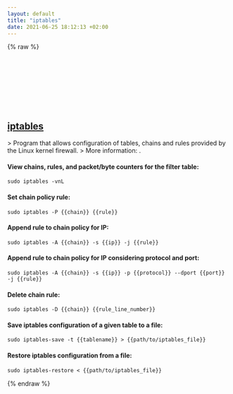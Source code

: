 ```yaml
---
layout: default
title: "iptables"
date: 2021-06-25 18:12:13 +02:00
---
```

{% raw %}
<h2 id="iptables">
  <a href="/en/linux/iptables.html">iptables</a> <a href="#iptables"><svg class="icon">
    <use href="/assets/images/unicode_sprite.svg#link" />
  </svg></a>
</h2>
> Program that allows configuration of tables, chains and rules provided by the Linux kernel firewall.
> More information: <https://www.netfilter.org/projects/iptables/>.

#### View chains, rules, and packet/byte counters for the filter table:
```shell
sudo iptables -vnL
```
#### Set chain policy rule:
```shell
sudo iptables -P {{chain}} {{rule}}
```
#### Append rule to chain policy for IP:
```shell
sudo iptables -A {{chain}} -s {{ip}} -j {{rule}}
```
#### Append rule to chain policy for IP considering protocol and port:
```shell
sudo iptables -A {{chain}} -s {{ip}} -p {{protocol}} --dport {{port}} -j {{rule}}
```
#### Delete chain rule:
```shell
sudo iptables -D {{chain}} {{rule_line_number}}
```
#### Save iptables configuration of a given table to a file:
```shell
sudo iptables-save -t {{tablename}} > {{path/to/iptables_file}}
```
#### Restore iptables configuration from a file:
```shell
sudo iptables-restore < {{path/to/iptables_file}}
```
{% endraw %}